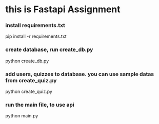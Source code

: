 # this is Fastapi Assignment

### install requirements.txt

pip install -r requirements.txt

### create database, run create_db.py

python create_db.py

### add users, quizzes to database. you can use sample datas from create_quiz.py

python create_quiz.py

### run the main file, to use api

python main.py
